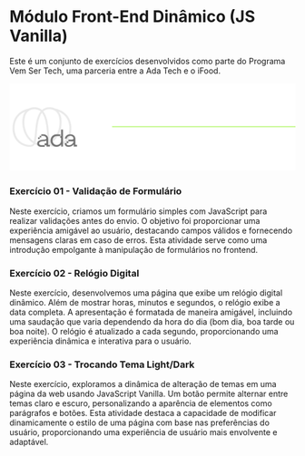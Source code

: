 
# Módulo Front-End Dinâmico (JS Vanilla)

Este é um conjunto de exercícios desenvolvidos como parte do Programa Vem Ser Tech, uma parceria entre a Ada Tech e o iFood.


![App Screenshot](https://github.com/HugoHendrix/ada-tech-aula01/blob/master/assets/Thumb-2-Ada.png?raw=true)

### Exercício 01 - Validação de Formulário
Neste exercício, criamos um formulário simples com JavaScript para realizar validações antes do envio. O objetivo foi proporcionar uma experiência amigável ao usuário, destacando campos válidos e fornecendo mensagens claras em caso de erros. Esta atividade serve como uma introdução empolgante à manipulação de formulários no frontend.

### Exercício 02 - Relógio Digital
Neste exercício, desenvolvemos uma página que exibe um relógio digital dinâmico. Além de mostrar horas, minutos e segundos, o relógio exibe a data completa. A apresentação é formatada de maneira amigável, incluindo uma saudação que varia dependendo da hora do dia (bom dia, boa tarde ou boa noite). O relógio é atualizado a cada segundo, proporcionando uma experiência dinâmica e interativa para o usuário.

### Exercício 03 - Trocando Tema Light/Dark
Neste exercício, exploramos a dinâmica de alteração de temas em uma página da web usando JavaScript Vanilla. Um botão permite alternar entre temas claro e escuro, personalizando a aparência de elementos como parágrafos e botões. Esta atividade destaca a capacidade de modificar dinamicamente o estilo de uma página com base nas preferências do usuário, proporcionando uma experiência de usuário mais envolvente e adaptável.
